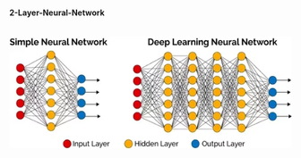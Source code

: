 #### 2-Layer-Neural-Network
<br>

<img height='200' src="https://github.com/samiarja/2-Layer-Neural-Network/blob/master/NN-and-DL.png" alt="A Nice Visualization"/>
<br>

